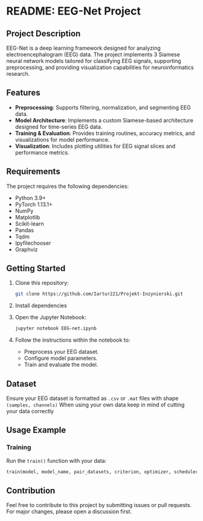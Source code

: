 # README: EEG-Net Project

## Project Description
EEG-Net is a deep learning framework designed for analyzing electroencephalogram (EEG) data. The project implements 3 Siamese neural network models tailored for classifying EEG signals, supporting preprocessing, and providing visualization capabilities for neuroinformatics research.

## Features
- **Preprocessing**: Supports filtering, normalization, and segmenting EEG data.
- **Model Architecture**: Implements a custom Siamese-based architecture designed for time-series EEG data.
- **Training & Evaluation**: Provides training routines, accuracy metrics, and visualizations for model performance.
- **Visualization**: Includes plotting utilities for EEG signal slices and performance metrics.

## Requirements
The project requires the following dependencies:
- Python 3.9+
- PyTorch 1.13.1+
- NumPy
- Matplotlib
- Scikit-learn
- Pandas
- Tqdm
- Ipyfilechooser
- Graphviz

## Getting Started
1. Clone this repository:
   ```bash
   git clone https://github.com/Iartur221/Projekt-Inzynierski.git
   ```

2. Install dependencies

3. Open the Jupyter Notebook:
   ```bash
   jupyter notebook EEG-net.ipynb
   ```

4. Follow the instructions within the notebook to:
   - Preprocess your EEG dataset.
   - Configure model parameters.
   - Train and evaluate the model.

## Dataset
Ensure your EEG dataset is formatted as `.csv` or `.mat` files with shape `(samples, channels)`
When using your own data keep in mind of cutting your data correctly

## Usage Example
### Training
Run the `train()` function with your data:
```python
train(model, model_name, pair_datasets, criterion, optimizer, scheduler, device, person, window_length, step_size, patience=3, min_delta=0.0):
```

## Contribution
Feel free to contribute to this project by submitting issues or pull requests. For major changes, please open a discussion first.
